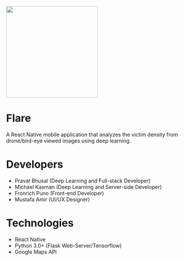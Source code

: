 <img src="https://raw.githubusercontent.com/Shadowsych/flare/blob/master/assets/splash.png" width="250" height="250"/>

# Flare
A React Native mobile application that analyzes the victim density from drone/bird-eye viewed images using deep learning.

# Developers
- Pravat Bhusal (Deep Learning and Full-stack Developer)
- Michael Kasman (Deep Learning and Server-side Developer)
- Fronrich Puno (Front-end Developer)
- Mustafa Amir (UI/UX Designer)

# Technologies
- React Native
- Python 3.0+ (Flask Web-Server/Tensorflow)
- Google Maps API
